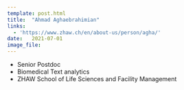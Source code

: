```yaml
---
template: post.html
title:  "Ahmad Aghaebrahimian"
links:
  - 'https://www.zhaw.ch/en/about-us/person/agha/'
date:   2021-07-01
image_file:
---
```


- Senior Postdoc
- Biomedical Text analytics
- ZHAW School of Life Sciences and Facility Management

<!--more-->
